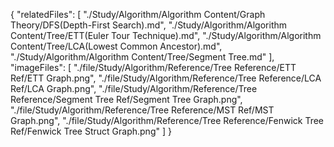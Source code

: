 {
  "relatedFiles": [
    "./Study/Algorithm/Algorithm Content/Graph Theory/DFS(Depth-First Search).md",
    "./Study/Algorithm/Algorithm Content/Tree/ETT(Euler Tour Technique).md",
    "./Study/Algorithm/Algorithm Content/Tree/LCA(Lowest Common Ancestor).md",
    "./Study/Algorithm/Algorithm Content/Tree/Segment Tree.md"
  ],
  "imageFiles": [
    "./file/Study/Algorithm/Reference/Tree Reference/ETT Ref/ETT Graph.png",
    "./file/Study/Algorithm/Reference/Tree Reference/LCA Ref/LCA Graph.png",
    "./file/Study/Algorithm/Reference/Tree Reference/Segment Tree Ref/Segment Tree Graph.png",
    "./file/Study/Algorithm/Reference/Tree Reference/MST Ref/MST Graph.png",
    "./file/Study/Algorithm/Reference/Tree Reference/Fenwick Tree Ref/Fenwick Tree Struct Graph.png"
  ]
}
